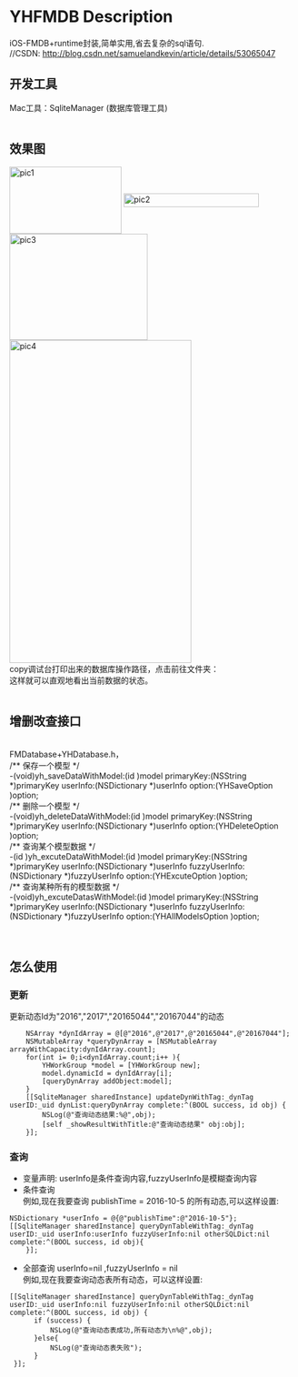 # YHFMDB Description
iOS-FMDB+runtime封装,简单实用,省去复杂的sql语句.<br>
//CSDN: http://blog.csdn.net/samuelandkevin/article/details/53065047<br>


## 开发工具
Mac工具：SqliteManager (数据库管理工具) <br>
<br>
## 效果图
<img src="https://github.com/samuelandkevin/PackaingFMDB/blob/master/pics/pic1.png?raw=true" width = "197" height = "118" alt="pic1"
align=center /> <img src="https://github.com/samuelandkevin/PackaingFMDB/blob/master/pics/pic2.png?raw=true" width = "238" height = "24" alt="pic2"
align=center /> <img src="https://github.com/samuelandkevin/PackaingFMDB/blob/master/pics/pic3.png?raw=true" width = "243" height = "187" alt="pic3" 
align=center /> <br>
<img src="https://github.com/samuelandkevin/PackaingFMDB/blob/master/pics/pic4.png?raw=true" width = "320" height = "568" alt="pic4" 
align=center />
<br>
copy调试台打印出来的数据库操作路径，点击前往文件夹：<br>
这样就可以直观地看出当前数据的状态。<br>
<br>
## 增删改查接口
<br>
 FMDatabase+YHDatabase.h，<br>
/** 保存一个模型 */  <br>
-(void)yh_saveDataWithModel:(id )model  primaryKey:(NSString *)primaryKey userInfo:(NSDictionary *)userInfo option:(YHSaveOption )option;<br>  
/** 删除一个模型 */<br>  
-(void)yh_deleteDataWithModel:(id )model  primaryKey:(NSString *)primaryKey userInfo:(NSDictionary *)userInfo option:(YHDeleteOption )option;<br>  
/** 查询某个模型数据 */ <br> 
-(id )yh_excuteDataWithModel:(id )model  primaryKey:(NSString *)primaryKey userInfo:(NSDictionary *)userInfo fuzzyUserInfo:(NSDictionary *)fuzzyUserInfo option:(YHExcuteOption )option;<br>  
/** 查询某种所有的模型数据 */<br>  
-(void)yh_excuteDatasWithModel:(id )model  primaryKey:(NSString *)primaryKey userInfo:(NSDictionary *)userInfo fuzzyUserInfo:(NSDictionary *)fuzzyUserInfo option:(YHAllModelsOption )option;<br>  
<br>
<br>

## 怎么使用

### 更新
更新动态Id为"2016","2017","20165044","20167044"的动态<br>
``` 
	NSArray *dynIdArray = @[@"2016",@"2017",@"20165044",@"20167044"];
	NSMutableArray *queryDynArray = [NSMutableArray arrayWithCapacity:dynIdArray.count];
    for(int i= 0;i<dynIdArray.count;i++ ){
        YHWorkGroup *model = [YHWorkGroup new];
        model.dynamicId = dynIdArray[i];
        [queryDynArray addObject:model];
    }
	[[SqliteManager sharedInstance] updateDynWithTag:_dynTag userID:_uid dynList:queryDynArray complete:^(BOOL success, id obj) {
        NSLog(@"查询动态结果:%@",obj);
        [self _showResultWithTitle:@"查询动态结果" obj:obj];
    }];
```

### 查询 <br>
* 变量声明: userInfo是条件查询内容,fuzzyUserInfo是模糊查询内容<br>
* 条件查询<br>
例如,现在我要查询 publishTime = 2016-10-5 的所有动态,可以这样设置:<br>
``` 
NSDictionary *userInfo = @{@"publishTime":@"2016-10-5"};
[[SqliteManager sharedInstance] queryDynTableWithTag:_dynTag userID:_uid userInfo:userInfo fuzzyUserInfo:nil otherSQLDict:nil complete:^(BOOL success, id obj){
	}];
```
* 全部查询 userInfo=nil ,fuzzyUserInfo = nil <br>
例如,现在我要查询动态表所有动态，可以这样设置:<br>
``` 
[[SqliteManager sharedInstance] queryDynTableWithTag:_dynTag userID:_uid userInfo:nil fuzzyUserInfo:nil otherSQLDict:nil complete:^(BOOL success, id obj) {
      if (success) {
          NSLog(@"查询动态表成功,所有动态为\n%@",obj);
      }else{
          NSLog(@"查询动态表失败");
      }
 }];
```


